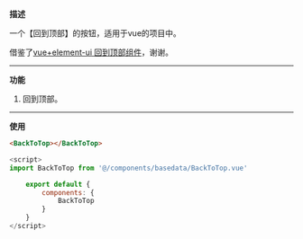 **描述**

一个【回到顶部】的按钮，适用于vue的项目中。

借鉴了[vue+element-ui 回到顶部组件](https://blog.csdn.net/caomage/article/details/85006973 "vue+element-ui 回到顶部组件")，谢谢。

---

**功能**

1. 回到顶部。

---

**使用**

```html
<BackToTop></BackToTop>
```

```javascript
<script>
import BackToTop from '@/components/basedata/BackToTop.vue'

    export default {
    	components: {
        	BackToTop
    	}
    }
</script>
```